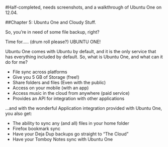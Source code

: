 #Half-completed, needs screenshots, and a walkthrough of Ubuntu One on 12.04.

##Chapter 5: Ubuntu One and Cloudy Stuff.


So, you’re in need of some file backup, right?

Time for..... (drum roll please?) UBUNTU ONE!

Ubuntu One comes with Ubuntu by default, and it is the only service 
that has everything included by default. 
So, what is Ubuntu One, and what can it do for me?

- File sync across platforms
- Give you 5 GB of Storage (free!)
- Share folders and files (Even with the public)
- Access on your mobile (with an app)
- Access music in the cloud from anywhere (paid service)
- Provides an API for integration with other applications

...and with the wonderful Application integration provided with Ubuntu One, 
you also get:

- The ability to sync any (and all) files in your home folder
- Firefox bookmark sync
- Have your Deja Dup backups go straight to “The Cloud”
- Have your Tomboy Notes sync with Ubuntu One


















